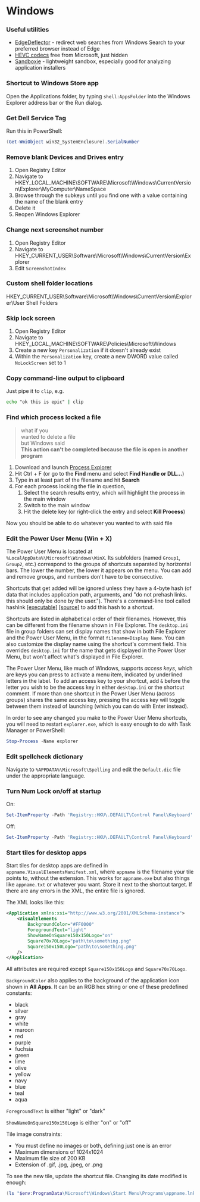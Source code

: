 # Windows

### Useful utilities
- [EdgeDeflector](https://github.com/da2x/EdgeDeflector) - redirect web searches
  from Windows Search to your preferred browser instead of Edge
- [HEVC
  codecs](https://www.microsoft.com/en-us/p/hevc-video-extensions-from-device-manufacturer/9n4wgh0z6vhq)
  free from Microsoft, just hidden
- [Sandboxie](https://www.sandboxie.com/DownloadSandboxie) - lightweight
  sandbox, especially good for analyzing application installers

### Shortcut to Windows Store app
Open the Applications folder, by typing `shell:AppsFolder` into the Windows
Explorer address bar or the Run dialog.

### Get Dell Service Tag
Run this in PowerShell:
```powershell
(Get-WmiObject win32_SystemEnclosure).SerialNumber
```

### Remove blank Devices and Drives entry
1. Open Registry Editor
1. Navigate to HKEY_LOCAL_MACHINE\SOFTWARE\Microsoft\Windows\CurrentVersion\Explorer\MyComputer\NameSpace
1. Browse through the subkeys until you find one with a value containing the
   name of the blank entry
1. Delete it
1. Reopen Windows Explorer

### Change next screenshot number
1. Open Registry Editor
1. Navigate to
   HKEY_CURRENT_USER\Software\Microsoft\Windows\CurrentVersion\Explorer
1. Edit `ScreenshotIndex`

### Custom shell folder locations
HKEY_CURRENT_USER\Software\Microsoft\Windows\CurrentVersion\Explorer\User Shell
Folders

### Skip lock screen
1. Open Registry Editor
1. Navigate to HKEY_LOCAL_MACHINE\SOFTWARE\Policies\Microsoft\Windows
1. Create a new key `Personalization` if it doesn't already exist
1. Within the `Personalization` key, create a new DWORD value called `NoLockScreen` set to 1

### Copy command-line output to clipboard
Just pipe it to `clip`, e.g.
```cmd
echo "ok this is epic" | clip
```

### Find which process locked a file
> what if you  
> wanted to delete a file  
> but Windows said  
> **This action can't be completed because the file is open in another program**

1. Download and launch [Process
   Explorer](https://docs.microsoft.com/en-us/sysinternals/downloads/process-explorer)
1. Hit Ctrl + F (or go to the **Find** menu and select **Find Handle or
   DLL...**)
1. Type in at least part of the filename and hit **Search**
1. For each process locking the file in question,
    1. Select the search results entry, which will highlight the process in the
       main window
    1. Switch to the main window
    1. Hit the delete key (or right-click the entry and select **Kill Process**)

Now you should be able to do whatever you wanted to with said file

### Edit the Power User Menu (Win + X)
The Power User Menu is located at `%LocalAppData%\Microsoft\Windows\WinX`. Its
subfolders (named `Group1`, `Group2`, etc.) correspond to the groups of
shortcuts separated by horizontal bars. The lower the number, the lower it
appears on the menu. You can add and remove groups, and numbers don't have to be
consecutive.

Shortcuts that get added will be ignored unless they have a 4-byte hash (of data
that includes application path, arguments, and "do not prehash links.  this
should only be done by the user."). There's a command-line tool called hashlnk
[[executable]](https://github.com/riverar/hashlnk/blob/master/bin/hashlnk_0.2.0.0.zip)
[[source]](https://github.com/riverar/hashlnk) to add this hash to a shortcut.

Shortcuts are listed in alphabetical order of their filenames. However, this can
be different from the filename shown in File Explorer. The `desktop.ini` file in
group folders can set display names that show in both File Explorer and the
Power User Menu, in the format `filename=Display Name`. You can also customize
the display name using the shortcut's comment field. This overrides
`desktop.ini` for the name that gets displayed in the Power User Menu, but won't
affect what's displayed in File Explorer.

The Power User Menu, like much of Windows, supports *access keys*, which are
keys you can press to activate a menu item, indicated by underlined letters in
the label. To add an access key to your shortcut, add `&` before the letter you
wish to be the access key in either `desktop.ini` or the shortcut comment. If
more than one shortcut in the Power User Menu (across groups) shares the same
access key, pressing the access key will toggle between them instead of
launching (which you can do with Enter instead).

In order to see any changed you make to the Power User Menu shortcuts, you will
need to restart `explorer.exe`, which is easy enough to do with Task Manager or
PowerShell:
```powershell
Stop-Process -Name explorer
```

### Edit spellcheck dictionary
Navigate to `%APPDATA%\Microsoft\Spelling` and edit the `Default.dic` file under
the appropriate language.

### Turn Num Lock on/off at startup
On:
```powershell
Set-ItemProperty -Path 'Registry::HKU\.DEFAULT\Control Panel\Keyboard' -Name "InitialKeyboardIndicators" -Value "2"
```

Off:
```powershell
Set-ItemProperty -Path 'Registry::HKU\.DEFAULT\Control Panel\Keyboard' -Name "InitialKeyboardIndicators" -Value "0"
```

### Start tiles for desktop apps
Start tiles for desktop apps are defined in
`appname.VisualElementsManifest.xml`, where `appname` is the filename your tile
points to, without the extension. This works for `appname.exe` but also things
like `appname.txt` or whatever you want. Store it next to the shortcut target.
If there are any errors in the XML, the entire file is ignored.

The XML looks like this:
```xml
<Application xmlns:xsi="http://www.w3.org/2001/XMLSchema-instance">
    <VisualElements
        BackgroundColor="#FF0000"
        ForegroundText="light"
        ShowNameOnSquare150x150Logo="on"
        Square70x70Logo="path\to\something.png"
        Square150x150Logo="path\to\something.png"
    />
</Application>
```

All attributes are required except `Square150x150Logo` and `Square70x70Logo`.

`BackgroundColor` also applies to the background of the application icon shown
in **All Apps**. It can be an RGB hex string or one of these predefined
constants:
- black
- silver
- gray
- white
- maroon
- red
- purple
- fuchsia
- green
- lime
- olive
- yellow
- navy
- blue
- teal
- aqua

`ForegroundText` is either "light" or "dark"

`ShowNameOnSquare150x150Logo` is either "on" or "off"

Tile image constraints:
- You must define no images or both, defining just one is an error
- Maximum dimensions of 1024x1024
- Maximum file size of 200 KB
- Extension of .gif, .jpg, .jpeg, or .png

To see the new tile, update the shortcut file. Changing its date modified is
enough:
```powershell
(ls "$env:ProgramData\Microsoft\Windows\Start Menu\Programs\appname.lnk").LastWriteTime = Get-Date
```
